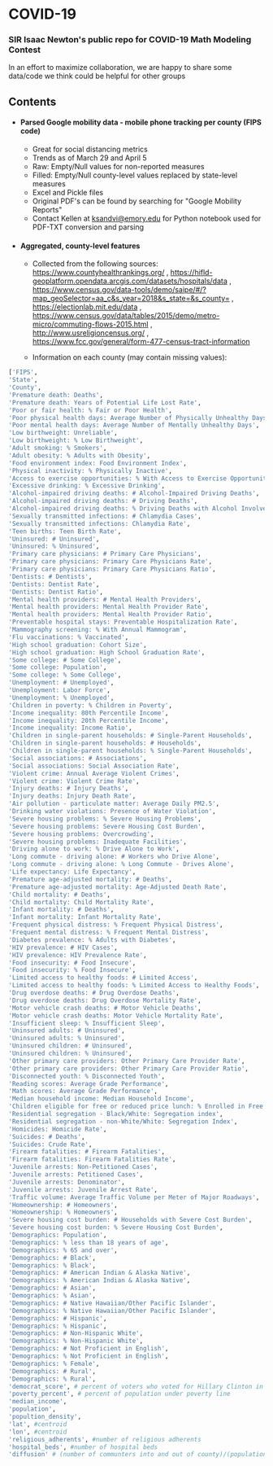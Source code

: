 # COVID-19

### SIR Isaac Newton's public repo for COVID-19 Math Modeling Contest


In an effort to maximize collaboration, we are happy to share some data/code we think could be helpful for other groups



## Contents
* #### Parsed Google mobility data - mobile phone tracking per county (FIPS code)
  * Great for social distancing metrics
  * Trends as of March 29 and April 5
  * Raw: Empty/Null values for non-reported measures
  * Filled: Empty/Null county-level values replaced by state-level measures
  * Excel and Pickle files
  * Original PDF's can be found by searching for "Google Mobility Reports"
  * Contact Kellen at ksandvi@emory.edu for Python notebook used for PDF-TXT conversion and parsing
  
 * #### Aggregated, county-level features
   * Collected from the following sources: https://www.countyhealthrankings.org/ 
    , https://hifld-geoplatform.opendata.arcgis.com/datasets/hospitals/data
    , https://www.census.gov/data-tools/demo/saipe/#/?map_geoSelector=aa_c&s_year=2018&s_state=&s_county=
    , https://electionlab.mit.edu/data
    , https://www.census.gov/data/tables/2015/demo/metro-micro/commuting-flows-2015.html
    , http://www.usreligioncensus.org/
    , https://www.fcc.gov/general/form-477-census-tract-information
    
   * Information on each county (may contain missing values):
 ```Python
 ['FIPS',
 'State',
 'County',
 'Premature death: Deaths',
 'Premature death: Years of Potential Life Lost Rate',
 'Poor or fair health: % Fair or Poor Health',
 'Poor physical health days: Average Number of Physically Unhealthy Days',
 'Poor mental health days: Average Number of Mentally Unhealthy Days',
 'Low birthweight: Unreliable',
 'Low birthweight: % Low Birthweight',
 'Adult smoking: % Smokers',
 'Adult obesity: % Adults with Obesity',
 'Food environment index: Food Environment Index',
 'Physical inactivity: % Physically Inactive',
 'Access to exercise opportunities: % With Access to Exercise Opportunities',
 'Excessive drinking: % Excessive Drinking',
 'Alcohol-impaired driving deaths: # Alcohol-Impaired Driving Deaths',
 'Alcohol-impaired driving deaths: # Driving Deaths',
 'Alcohol-impaired driving deaths: % Driving Deaths with Alcohol Involvement',
 'Sexually transmitted infections: # Chlamydia Cases',
 'Sexually transmitted infections: Chlamydia Rate',
 'Teen births: Teen Birth Rate',
 'Uninsured: # Uninsured',
 'Uninsured: % Uninsured',
 'Primary care physicians: # Primary Care Physicians',
 'Primary care physicians: Primary Care Physicians Rate',
 'Primary care physicians: Primary Care Physicians Ratio',
 'Dentists: # Dentists',
 'Dentists: Dentist Rate',
 'Dentists: Dentist Ratio',
 'Mental health providers: # Mental Health Providers',
 'Mental health providers: Mental Health Provider Rate',
 'Mental health providers: Mental Health Provider Ratio',
 'Preventable hospital stays: Preventable Hospitalization Rate',
 'Mammography screening: % With Annual Mammogram',
 'Flu vaccinations: % Vaccinated',
 'High school graduation: Cohort Size',
 'High school graduation: High School Graduation Rate',
 'Some college: # Some College',
 'Some college: Population',
 'Some college: % Some College',
 'Unemployment: # Unemployed',
 'Unemployment: Labor Force',
 'Unemployment: % Unemployed',
 'Children in poverty: % Children in Poverty',
 'Income inequality: 80th Percentile Income',
 'Income inequality: 20th Percentile Income',
 'Income inequality: Income Ratio',
 'Children in single-parent households: # Single-Parent Households',
 'Children in single-parent households: # Households',
 'Children in single-parent households: % Single-Parent Households',
 'Social associations: # Associations',
 'Social associations: Social Association Rate',
 'Violent crime: Annual Average Violent Crimes',
 'Violent crime: Violent Crime Rate',
 'Injury deaths: # Injury Deaths',
 'Injury deaths: Injury Death Rate',
 'Air pollution - particulate matter: Average Daily PM2.5',
 'Drinking water violations: Presence of Water Violation',
 'Severe housing problems: % Severe Housing Problems',
 'Severe housing problems: Severe Housing Cost Burden',
 'Severe housing problems: Overcrowding',
 'Severe housing problems: Inadequate Facilities',
 'Driving alone to work: % Drive Alone to Work',
 'Long commute - driving alone: # Workers who Drive Alone',
 'Long commute - driving alone: % Long Commute - Drives Alone',
 'Life expectancy: Life Expectancy',
 'Premature age-adjusted mortality: # Deaths',
 'Premature age-adjusted mortality: Age-Adjusted Death Rate',
 'Child mortality: # Deaths',
 'Child mortality: Child Mortality Rate',
 'Infant mortality: # Deaths',
 'Infant mortality: Infant Mortality Rate',
 'Frequent physical distress: % Frequent Physical Distress',
 'Frequent mental distress: % Frequent Mental Distress',
 'Diabetes prevalence: % Adults with Diabetes',
 'HIV prevalence: # HIV Cases',
 'HIV prevalence: HIV Prevalence Rate',
 'Food insecurity: # Food Insecure',
 'Food insecurity: % Food Insecure',
 'Limited access to healthy foods: # Limited Access',
 'Limited access to healthy foods: % Limited Access to Healthy Foods',
 'Drug overdose deaths: # Drug Overdose Deaths',
 'Drug overdose deaths: Drug Overdose Mortality Rate',
 'Motor vehicle crash deaths: # Motor Vehicle Deaths',
 'Motor vehicle crash deaths: Motor Vehicle Mortality Rate',
 'Insufficient sleep: % Insufficient Sleep',
 'Uninsured adults: # Uninsured',
 'Uninsured adults: % Uninsured',
 'Uninsured children: # Uninsured',
 'Uninsured children: % Uninsured',
 'Other primary care providers: Other Primary Care Provider Rate',
 'Other primary care providers: Other Primary Care Provider Ratio',
 'Disconnected youth: % Disconnected Youth',
 'Reading scores: Average Grade Performance',
 'Math scores: Average Grade Performance',
 'Median household income: Median Household Income',
 'Children eligible for free or reduced price lunch: % Enrolled in Free or Reduced Lunch',
 'Residential segregation - Black/White: Segregation index',
 'Residential segregation - non-White/White: Segregation Index',
 'Homicides: Homicide Rate',
 'Suicides: # Deaths',
 'Suicides: Crude Rate',
 'Firearm fatalities: # Firearm Fatalities',
 'Firearm fatalities: Firearm Fatalities Rate',
 'Juvenile arrests: Non-Petitioned Cases',
 'Juvenile arrests: Petitioned Cases',
 'Juvenile arrests: Denominator',
 'Juvenile arrests: Juvenile Arrest Rate',
 'Traffic volume: Average Traffic Volume per Meter of Major Roadways',
 'Homeownership: # Homeowners',
 'Homeownership: % Homeowners',
 'Severe housing cost burden: # Households with Severe Cost Burden',
 'Severe housing cost burden: % Severe Housing Cost Burden',
 'Demographics: Population',
 'Demographics: % less than 18 years of age',
 'Demographics: % 65 and over',
 'Demographics: # Black',
 'Demographics: % Black',
 'Demographics: # American Indian & Alaska Native',
 'Demographics: % American Indian & Alaska Native',
 'Demographics: # Asian',
 'Demographics: % Asian',
 'Demographics: # Native Hawaiian/Other Pacific Islander',
 'Demographics: % Native Hawaiian/Other Pacific Islander',
 'Demographics: # Hispanic',
 'Demographics: % Hispanic',
 'Demographics: # Non-Hispanic White',
 'Demographics: % Non-Hispanic White',
 'Demographics: # Not Proficient in English',
 'Demographics: % Not Proficient in English',
 'Demographics: % Female',
 'Demographics: # Rural',
 'Demographics: % Rural',
 'democrat_score', # percent of voters who voted for Hillary Clinton in 2016
 'poverty_percent', # percent of population under poverty line
 'median_income',
 'population',
 'popultion_density',
 'lat', #centroid
 'lon', #centroid
 'religious_adherents', #number of religious adherents
 'hospital_beds', #number of hospital beds
 'diffusion' # (number of communters into and out of county)/(population of county)]
 ```
